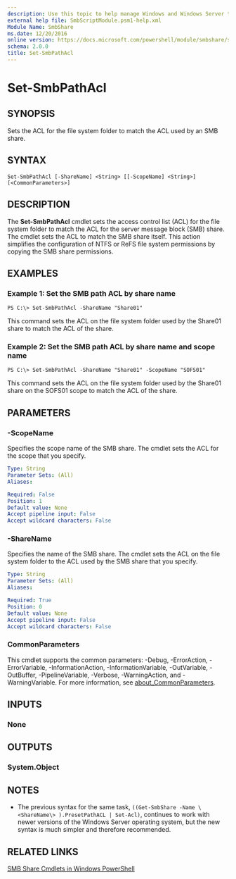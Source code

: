 ```yaml
---
description: Use this topic to help manage Windows and Windows Server technologies with Windows PowerShell.
external help file: SmbScriptModule.psm1-help.xml
Module Name: SmbShare
ms.date: 12/20/2016
online version: https://docs.microsoft.com/powershell/module/smbshare/set-smbpathacl?view=windowsserver2022-ps&wt.mc_id=ps-gethelp
schema: 2.0.0
title: Set-SmbPathAcl
---
```


# Set-SmbPathAcl

## SYNOPSIS
Sets the ACL for the file system folder to match the ACL used by an SMB share.

## SYNTAX

```
Set-SmbPathAcl [-ShareName] <String> [[-ScopeName] <String>] [<CommonParameters>]
```

## DESCRIPTION
The **Set-SmbPathAcl** cmdlet sets the access control list (ACL) for the file system folder to match the ACL for the server message block (SMB) share.
The cmdlet sets the ACL to match the SMB share itself.
This action simplifies the configuration of NTFS or ReFS file system permissions by copying the SMB share permissions.

## EXAMPLES

### Example 1: Set the SMB path ACL by share name
```
PS C:\> Set-SmbPathAcl -ShareName "Share01"
```

This command sets the ACL on the file system folder used by the Share01 share to match the ACL of the share.

### Example 2: Set the SMB path ACL by share name and scope name
```
PS C:\> Set-SmbPathAcl -ShareName "Share01" -ScopeName "SOFS01"
```

This command sets the ACL on the file system folder used by the Share01 share on the SOFS01 scope to match the ACL of the share.

## PARAMETERS

### -ScopeName
Specifies the scope name of the SMB share.
The cmdlet sets the ACL for the scope that you specify.

```yaml
Type: String
Parameter Sets: (All)
Aliases: 

Required: False
Position: 1
Default value: None
Accept pipeline input: False
Accept wildcard characters: False
```

### -ShareName
Specifies the name of the SMB share.
The cmdlet sets the ACL on the file system folder to the ACL used by the SMB share that you specify.

```yaml
Type: String
Parameter Sets: (All)
Aliases: 

Required: True
Position: 0
Default value: None
Accept pipeline input: False
Accept wildcard characters: False
```

### CommonParameters
This cmdlet supports the common parameters: -Debug, -ErrorAction, -ErrorVariable, -InformationAction, -InformationVariable, -OutVariable, -OutBuffer, -PipelineVariable, -Verbose, -WarningAction, and -WarningVariable. For more information, see [about_CommonParameters](https://go.microsoft.com/fwlink/?LinkID=113216).

## INPUTS

### None

## OUTPUTS

### System.Object
## NOTES
* The previous syntax for the same task, `((Get-SmbShare -Name \<ShareName\> ).PresetPathACL | Set-Acl)`, continues to work with newer versions of the Windows Server operating system, but the new syntax is much simpler and therefore recommended.

## RELATED LINKS

[SMB Share Cmdlets in Windows PowerShell](./smbshare.md)

